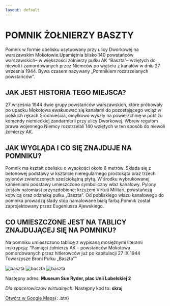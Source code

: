 ```yaml
---
layout: default
---
```


# POMNIK ŻOŁNIERZY BASZTY
Pomnik w formie obelisku usytuowany przy ulicy Dworkowej na warszawskim Mokotowie.Upamiętnia blisko 140 powstańców warszawskich– w większości żołnierzy pułku AK “Baszta”– wziętych do niewoli i zamordowanych przez Niemców po wyjściu z kanałów w dniu 27 września 1944. Bywa czasem nazywany „Pomnikiem rozstrzelanych powstańców”.

## JAK JEST HISTORIA TEGO MIEJSCA?
27 września 1944 dwie grupy powstańców warszawskich, które próbowały po upadku Mokotowa ewakuować się kanałami do pozostającego wciąż w polskich rękach Śródmieścia, omyłkowo wyszły na powierzchnię w pobliżu komendy niemieckiej żandarmerii przy ulicy Dworkowej. Wbrew regułom prawa wojennego Niemcy rozstrzelali 140 wziętych w ten sposób do niewoli żołnierzy AK.

## JAK WYGLĄDA I CO SIĘ ZNAJDUJE NA POMNIKU?
Pomnik ma kształt obelisku o wysokości około 6 metrów. Składa się z betonowej podstawy w kształcie nieregularnego prostokąta oraz trzech pylonów zwieńczonych sześciokątną płytą. W środku wybrukowanej kamieniami podstawy umieszczono symboliczny właz kanałowy. Pylony zostały natomiast przyozdobione: krzyżem Virtuti Militari, powstańczą kotwicą oraz odznaką pułku „Baszta”. Od pobliskiego włazu kanałowego do pomnika prowadzą ślady stóp namalowane białą farbą.Pomnik został zaprojektowany przez Eugeniusza Ajewskiego.

## CO UMIESZCZONE JEST NA TABLICY ZNAJDUJĄCEJ SIĘ NA POMNIKU?
Na pomniku umieszczono tablicę z wypisaną mosiężnymi literami inskrypcją:
“Pamięci żołnierzy AK – powstańców Mokotowa pomordowanych przez hitlerowców już po kapitulacji 27 IX 1944
Towarzysze Broni Pułku „Baszta””

![baszta]({{site.url}}/images/baszta1.png)
![baszta]({{site.url}}/images/baszta2.png)
![baszta]({{site.url}}/images/baszta3.png)


Następny adres: **Museum Sue Ryder, plac Unii Lubelskiej 2**



_Dla spacerowiczów wirtualnych:_
Następny kod to: **skraj**

[Otwórz w Google Maps](https://www.google.com/maps/dir//Muzeum+Sue+Ryder,+plac+Unii+Lubelskiej,+Warsaw/@52.2132427,21.0214021,19z/data=!4m9!4m8!1m0!1m5!1m1!1s0x471eccde1d2711e9:0x543eb0a858be6af8!2m2!1d21.0217927!2d52.2131913!3e2){: .btn}
